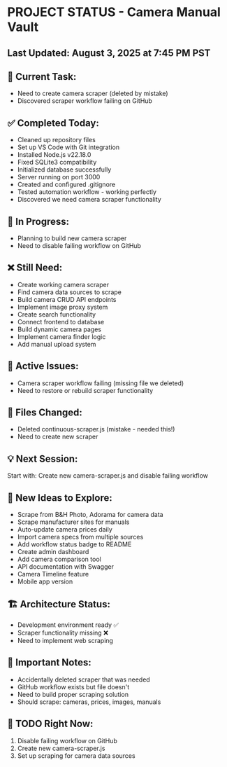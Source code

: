 # PROJECT STATUS - Camera Manual Vault

## Last Updated: August 3, 2025 at 7:45 PM PST

## 🎯 Current Task:
- Need to create camera scraper (deleted by mistake)
- Discovered scraper workflow failing on GitHub

## ✅ Completed Today:
- Cleaned up repository files
- Set up VS Code with Git integration
- Installed Node.js v22.18.0
- Fixed SQLite3 compatibility
- Initialized database successfully
- Server running on port 3000
- Created and configured .gitignore
- Tested automation workflow - working perfectly
- Discovered we need camera scraper functionality

## 🔄 In Progress:
- Planning to build new camera scraper
- Need to disable failing workflow on GitHub

## ❌ Still Need:
- Create working camera scraper
- Find camera data sources to scrape
- Build camera CRUD API endpoints
- Implement image proxy system
- Create search functionality
- Connect frontend to database
- Build dynamic camera pages
- Implement camera finder logic
- Add manual upload system

## 🐛 Active Issues:
- Camera scraper workflow failing (missing file we deleted)
- Need to restore or rebuild scraper functionality

## 📁 Files Changed:
- Deleted continuous-scraper.js (mistake - needed this!)
- Need to create new scraper

## 💡 Next Session:
Start with: Create new camera-scraper.js and disable failing workflow

## 🚀 New Ideas to Explore:
- Scrape from B&H Photo, Adorama for camera data
- Scrape manufacturer sites for manuals
- Auto-update camera prices daily
- Import camera specs from multiple sources
- Add workflow status badge to README
- Create admin dashboard
- Add camera comparison tool
- API documentation with Swagger
- Camera Timeline feature
- Mobile app version

## 🏗️ Architecture Status:
- Development environment ready ✅
- Scraper functionality missing ❌
- Need to implement web scraping

## 📝 Important Notes:
- Accidentally deleted scraper that was needed
- GitHub workflow exists but file doesn't
- Need to build proper scraping solution
- Should scrape: cameras, prices, images, manuals

## 🔧 TODO Right Now:
1. Disable failing workflow on GitHub
2. Create new camera-scraper.js
3. Set up scraping for camera data sources